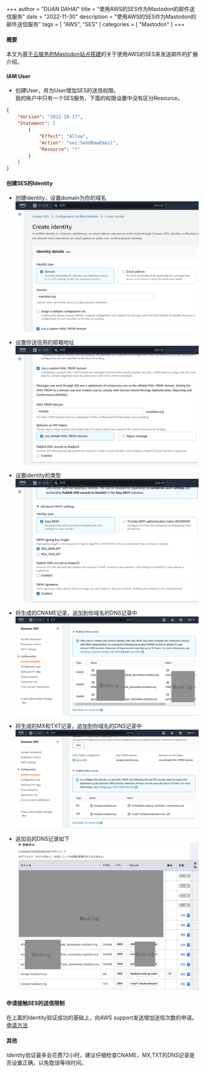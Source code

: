 +++
author = "DUAN DAHAI"
title = "使用AWS的SES作为Mastodon的邮件送信服务"
date = "2022-11-30"
description = "使用AWS的SES作为Mastodon的邮件送信服务"
tags = [
    "AWS",
    "SES"
]
categories = [
    "Mastodon"
]
+++

#### 概要

本文为[基于云服务的Mastodon站点搭建](https://duandahai.com/zh-cn/posts/zh/20221125-mastodon-site-create.zh-cn/)的关于使用AWS的SES来发送邮件的扩展介绍。

#### IAM User

- 创建User，并为User增加SES的送信权限。  
    我的账户中只有一个SES服务，下面的权限设置中没有区分Resource。

```json
{
    "Version": "2012-10-17",
    "Statement": [
        {
            "Effect": "Allow",
            "Action": "ses:SendRawEmail",
            "Resource": "*"
        }
    ]
}
```

#### 创建SES的Identity

- 创建identity，设置domain为你的域名  
![identity details](1_identity_details.PNG)

- 设置你送信用的邮箱地址   
![Github](2_mail_from_domain.PNG)

- 设置identity的类型  
![Github](3_identity_type.PNG)

- 将生成的CNAME记录，追加到你域名的DNS记录中  
![Github](4_CANME_DNS_records.PNG)

- 将生成的MX和TXT记录，追加到你域名的DNS记录中  
![Github](5_MX_TXT_DNS_records.PNG)

- 追加后的DNS记录如下  
![Github](6_add_DNS.png)


#### 申请接触SES的送信限制
在上面的Identity验证成功的基础上，向AWS support发送增加送信次数的申请。  
[申请方法](https://docs.aws.amazon.com/ses/latest/dg/manage-sending-quotas-request-increase.html)

#### 其他
Identity验证最多会花费72小时，建议仔细检查CNAME，MX,TXT的DNS记录是否设置正确，以免耽误等待时间。

